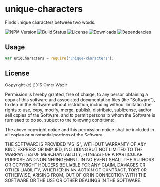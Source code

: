 # unique-characters
Finds unique characters between two words.

[![NPM Version][npm-version]][npm-url]
[![Build Status][travis-image]][travis-url]
[![License][license-image]][license-url]
[![Downloads][downloads-image]][npm-url]
[![Dependencies][dependencies-image]][dependencies-url]

## Usage
``` js
var uniqCharacters = require('unique-characters');

```

## License

Copyright (c) 2015 Omer Wazir

Permission is hereby granted, free of charge, to any person obtaining a copy of this software and associated documentation files (the "Software"), to deal in the Software without restriction, including without limitation the rights to use, copy, modify, merge, publish, distribute, sublicense, and/or sell copies of the Software, and to permit persons to whom the Software is furnished to do so, subject to the following conditions:

The above copyright notice and this permission notice shall be included in all copies or substantial portions of the Software.

THE SOFTWARE IS PROVIDED "AS IS", WITHOUT WARRANTY OF ANY KIND, EXPRESS OR IMPLIED, INCLUDING BUT NOT LIMITED TO THE WARRANTIES OF MERCHANTABILITY, FITNESS FOR A PARTICULAR PURPOSE AND NONINFRINGEMENT. IN NO EVENT SHALL THE AUTHORS OR COPYRIGHT HOLDERS BE LIABLE FOR ANY CLAIM, DAMAGES OR OTHER LIABILITY, WHETHER IN AN ACTION OF CONTRACT, TORT OR OTHERWISE, ARISING FROM, OUT OF OR IN CONNECTION WITH THE SOFTWARE OR THE USE OR OTHER DEALINGS IN THE SOFTWARE.

<!-- vars -->
[npm-version]:https://img.shields.io/npm/v/unique-characters.svg?style=flat-square
[npm-url]: https://npmjs.org/package/unique-characters
[travis-image]:https://img.shields.io/travis/thewazir/unique-characters.svg?style=flat-square
[travis-url]:https://travis-ci.org/thewazir/unique-characters
[license-image]:https://img.shields.io/badge/license-MIT-blue.svg?style=flat-square
[license-url]: #license
[downloads-image]: http://img.shields.io/npm/dm/unique-characters.svg?style=flat-square
[dependencies-image]:https://img.shields.io/david/thewazir/unique-characters.svg?style=flat-square
[dependencies-url]:https://github.com/thewazir/unique-characters/blob/master/package.json
